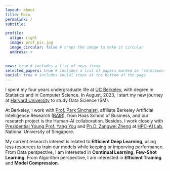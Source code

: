 ```yaml
---
layout: about
title: Main
permalink: /
subtitle: 

profile:
  align: right
  image: prof_pic.jpg
  image_circular: false # crops the image to make it circular
  address: >
    

news: true # includes a list of news items
selected_papers: true # includes a list of papers marked as "selected={true}"
social: true # includes social icons at the bottom of the page
---
```


<!-- My name is Mingyuan Ma, ML Expert. I love Jennifer!     # <p>mamingyuan2001@berkeley.edu</p>
    # <p>Berkeley, CA</p> -->
I spent my four years undergraduate life at [UC Berkeley](https://www.berkeley.edu), with degree in Statistics and in Computer Science. In August, 2023, I start my new journey at [Harvard University](https://www.harvard.edu) to study Data Science (SM).

At Berkeley, I work with [Prof. Park Sinchaisri](https://parksinchaisri.github.io), affiliate Berkeley Artificial Intelligence Research ([BAIR](https://bair.berkeley.edu/index.html#header)), from Haas School of Business, and our research project is the Human-AI collaboration. Besides, I work closely with [Presidential Young Prof. Yang You](https://www.comp.nus.edu.sg/~youy/) and [Ph.D. Zangwei Zheng](https://zhengzangw.github.io) at [HPC-AI Lab](https://ai.comp.nus.edu.sg), National University of Singapore. 

My current research interest is related to **Efficient Deep Learning**, using less resources to train our models while keeping or imporving performance. From Data perspective, I am interested in **Continual Learning**, **Few-Shot Learning**.  From Algorithm perspective, I am interested in **Efficient Training** and **Model Compression**.


<!--
Write your biography here. Tell the world about yourself. Link to your favorite [subreddit](http://reddit.com). You can put a picture in, too. The code is already in, just name your picture `prof_pic.jpg` and put it in the `img/` folder.

Put your address / P.O. box / other info right below your picture. You can also disable any these elements by editing `profile` property of the YAML header of your `_pages/about.md`. Edit `_bibliography/papers.bib` and Jekyll will render your [publications page](/al-folio/publications/) automatically.

Link to your social media connections, too. This theme is set up to use [Font Awesome icons](http://fortawesome.github.io/Font-Awesome/) and [Academicons](https://jpswalsh.github.io/academicons/), like the ones below. Add your Facebook, Twitter, LinkedIn, Google Scholar, or just disable all of them. -->
